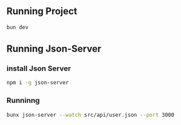 ## Running Project

```bash
bun dev
```

## Running Json-Server

### install Json Server

```bash
npm i -g json-server
```

### Runninng

```bash
bunx json-server --watch src/api/user.json --port 3000
```
